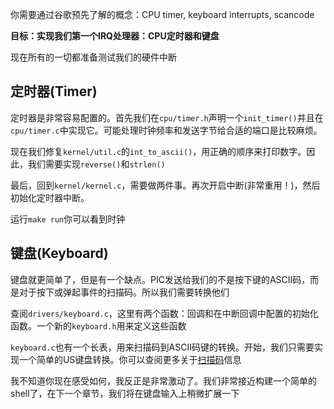 你需要通过谷歌预先了解的概念：CPU timer, keyboard interrupts, scancode

**目标：实现我们第一个IRQ处理器：CPU定时器和键盘**

现在所有的一切都准备测试我们的硬件中断

定时器(Timer)
------
定时器是非常容易配置的。首先我们在`cpu/timer.h`声明一个`init_timer()`并且在`cpu/timer.c`中实现它。可能处理时钟频率和发送字节给合适的端口是比较麻烦。

现在我们修复`kernel/util.c`的`int_to_ascii()`，用正确的顺序来打印数字。因此，我们需要实现`reverse()`和`strlen()`

最后，回到`kernel/kernel.c`，需要做两件事。再次开启中断(非常重用！)，然后初始化定时器中断。

运行`make run`你可以看到时钟

键盘(Keyboard)
-------
键盘就更简单了，但是有一个缺点。PIC发送给我们的不是按下键的ASCII码，而是对于按下或弹起事件的扫描码。所以我们需要转换他们

查阅`drivers/keyboard.c`，这里有两个函数：回调和在中断回调中配置的初始化函数。一个新的`keyboard.h`用来定义这些函数

`keyboard.c`也有一个长表，用来扫描码到ASCII码键的转换。开始，我们只需要实现一个简单的US键盘转换。你可以查阅更多关于[扫描码](http://www.win.tue.nl/~aeb/linux/kbd/scancodes-1.html)信息

我不知道你现在感受如何，我反正是非常激动了。我们非常接近构建一个简单的shell了，在下一个章节，我们将在键盘输入上稍微扩展一下